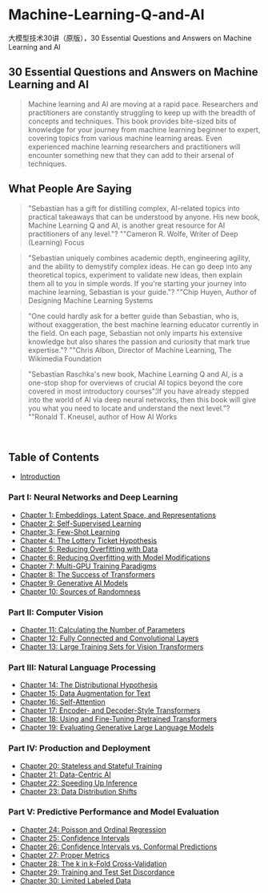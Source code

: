 # Machine-Learning-Q-and-AI

大模型技术30讲（原版），30 Essential Questions and Answers on Machine Learning and AI

## 30 Essential Questions and Answers on Machine Learning and AI

> Machine learning and AI are moving at a rapid pace. Researchers and
> practitioners are constantly struggling to keep up with the breadth of
> concepts and techniques. This book provides bite-sized bits of
> knowledge for your journey from machine learning beginner to expert,
> covering topics from various machine learning areas. Even experienced
> machine learning researchers and practitioners will encounter
> something new that they can add to their arsenal of techniques.



## What People Are Saying

> "Sebastian has a gift for distilling complex, AI-related topics into
> practical takeaways that can be understood by anyone. His new book,
> Machine Learning Q and AI, is another great resource for AI
> practitioners of any level."? ""Cameron R. Wolfe, Writer of Deep
> (Learning) Focus

> "Sebastian uniquely combines academic depth, engineering agility,
> and the ability to demystify complex ideas. He can go deep into any
> theoretical topics, experiment to validate new ideas, then explain
> them all to you in simple words. If you're starting your journey
> into machine learning, Sebastian is your guide."? ""Chip Huyen,
> Author of Designing Machine Learning Systems

> "One could hardly ask for a better guide than Sebastian, who is,
> without exaggeration, the best machine learning educator currently in
> the field. On each page, Sebastian not only imparts his extensive
> knowledge but also shares the passion and curiosity that mark true
> expertise."? ""Chris Albon, Director of Machine Learning, The
> Wikimedia Foundation

> "Sebastian Raschka's new book, Machine Learning Q and AI, is a
> one-stop shop for overviews of crucial AI topics beyond the core
> covered in most introductory courses"¦If you have already stepped
> into the world of AI via deep neural networks, then this book will
> give you what you need to locate and understand the next level."?
> ""Ronald T. Kneusel, author of How AI Works

 

## Table of Contents

- [Introduction](./introduction/_books_ml-q-and-ai-chapters_introduction.md)

### Part I: Neural Networks and Deep Learning

- [Chapter 1: Embeddings, Latent Space, and Representations](./chapters_ch01/_books_ml-q-and-ai-chapters_ch01.md)
- [Chapter 2: Self-Supervised Learning](./chapters_ch02/_books_ml-q-and-ai-chapters_ch02.md)
- [Chapter 3: Few-Shot Learning](./chapters_ch03/_books_ml-q-and-ai-chapters_ch03.md)
- [Chapter 4: The Lottery Ticket  Hypothesis](./chapters_ch04/_books_ml-q-and-ai-chapters_ch04.md)
- [Chapter 5: Reducing Overfitting with Data](./chapters_ch05/_books_ml-q-and-ai-chapters_ch05.md)
- [Chapter 6: Reducing Overfitting with Model Modifications](./chapters_ch06/_books_ml-q-and-ai-chapters_ch06.md)
- [Chapter 7: Multi-GPU Training Paradigms](./chapters_ch07/_books_ml-q-and-ai-chapters_ch07.md)
- [Chapter 8: The Success of Transformers](./chapters_ch08/_books_ml-q-and-ai-chapters_ch08.md)
- [Chapter 9: Generative AI Models](./chapters_ch09/_books_ml-q-and-ai-chapters_ch09.md)
- [Chapter 10: Sources of Randomness](./chapters_ch10/_books_ml-q-and-ai-chapters_ch10.md)

### Part II: Computer Vision

- [Chapter 11: Calculating the Number of Parameters](./chapters_ch11/_books_ml-q-and-ai-chapters_ch11.md)
- [Chapter 12: Fully Connected and Convolutional Layers](./chapters_ch12/_books_ml-q-and-ai-chapters_ch12.md)
- [Chapter 13: Large Training Sets for Vision Transformers](./chapters_ch13/_books_ml-q-and-ai-chapters_ch13.md)

### Part III: Natural Language Processing

- [Chapter 14: The Distributional Hypothesis](./chapters_ch14/_books_ml-q-and-ai-chapters_ch14.md)
- [Chapter 15: Data Augmentation for Text](./chapters_ch15/_books_ml-q-and-ai-chapters_ch15.md)
- [Chapter 16: Self-Attention](./chapters_ch16/_books_ml-q-and-ai-chapters_ch16.md)
- [Chapter 17: Encoder- and Decoder-Style Transformers](./chapters_ch17/_books_ml-q-and-ai-chapters_ch17.md)
- [Chapter 18: Using and Fine-Tuning Pretrained Transformers](./chapters_ch18/_books_ml-q-and-ai-chapters_ch18.md)
- [Chapter 19: Evaluating Generative Large Language Models](./chapters_ch19/_books_ml-q-and-ai-chapters_ch19.md)

### Part IV: Production and Deployment

- [Chapter 20: Stateless and Stateful Training](./chapters_ch20/_books_ml-q-and-ai-chapters_ch20.md)
- [Chapter 21: Data-Centric AI](./chapters_ch21/_books_ml-q-and-ai-chapters_ch21.md)
- [Chapter 22: Speeding Up Inference](./chapters_ch22/_books_ml-q-and-ai-chapters_ch22.md)
- [Chapter 23: Data Distribution Shifts](./chapters_ch23/_books_ml-q-and-ai-chapters_ch23.md)

### Part V: Predictive Performance and Model Evaluation

- [Chapter 24: Poisson and Ordinal Regression](./chapters_ch24/_books_ml-q-and-ai-chapters_ch24.md)
- [Chapter 25: Confidence Intervals](./chapters_ch25/_books_ml-q-and-ai-chapters_ch25.md)
- [Chapter 26: Confidence Intervals vs. Conformal Predictions](./chapters_ch26/_books_ml-q-and-ai-chapters_ch26.md)
- [Chapter 27: Proper Metrics](./chapters_ch27/_books_ml-q-and-ai-chapters_ch27.md)
- [Chapter 28: The k in k-Fold Cross-Validation](./chapters_ch28/_books_ml-q-and-ai-chapters_ch28.md)
- [Chapter 29: Training and Test Set Discordance](./chapters_ch29/_books_ml-q-and-ai-chapters_ch29.md)
- [Chapter 30: Limited Labeled Data](./chapters_ch30/_books_ml-q-and-ai-chapters_ch30.md)




